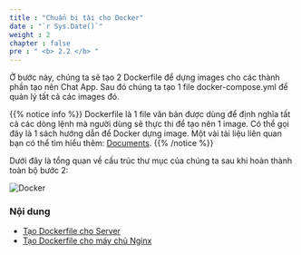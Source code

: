 ```yaml
---
title : "Chuẩn bị tài cho Docker"
date : "`r Sys.Date()`"
weight : 2
chapter : false
pre : " <b> 2.2 </b> "
---
```

Ở bước này, chúng ta sẽ tạo 2 Dockerfile để dựng images cho các thành phần tạo nên Chat App. Sau đó chúng ta tạo 1 file docker-compose.yml để quản lý tất cả các images đó.

{{% notice info %}}
Dockerfile là 1 file văn bản được dùng để định nghĩa tất cả các dòng lệnh mà người dùng sẽ thực thi để tạo nên 1 image. Có thể gọi đây là 1 sách hướng dẫn để Docker dựng image.
Một vài tài liệu liên quan bạn có thể tìm hiểu thêm: [Documents](https://docs.docker.com/reference/dockerfile/#:~:text=A%20Dockerfile%20is%20a%20text,line%20to%20assemble%20an%20image).
{{% /notice %}}

Dưới đây là tổng quan về cấu trúc thư mục của chúng ta sau khi hoàn thành toàn bộ bước 2:

![Docker](/images/2.prerequisite/002-docker.png)

### Nội dung
  - [Tạo Dockerfile cho Server](2.1.1-createserverimage/)
  - [Tạo Dockerfile cho máy chủ Nginx](2.1.2-createnginximage)